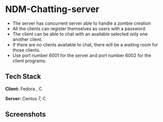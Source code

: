 
# NDM-Chatting-server
 - The server has concurrent server able to handle a zombie creation
 - All the clients can register themselves as users with a password.
 - The client can be able to chat with an available selected only one another client.
 - If there are no clients available to chat, there will be a waiting room for those clients.
  - Use port number 6001 for the server and port number 6002 for the client programs.
 


## Tech Stack

**Client:** Fedora , C

**Server:** Centos 7, C



## Screenshots


